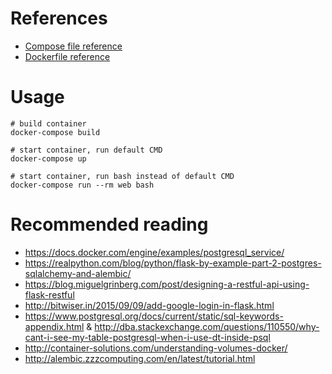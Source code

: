 # References

* [Compose file reference](https://docs.docker.com/compose/compose-file/)
* [Dockerfile reference](https://docs.docker.com/engine/reference/builder/)

# Usage

```
# build container
docker-compose build

# start container, run default CMD
docker-compose up

# start container, run bash instead of default CMD
docker-compose run --rm web bash
```

# Recommended reading 
* https://docs.docker.com/engine/examples/postgresql_service/
* https://realpython.com/blog/python/flask-by-example-part-2-postgres-sqlalchemy-and-alembic/
* https://blog.miguelgrinberg.com/post/designing-a-restful-api-using-flask-restful
* http://bitwiser.in/2015/09/09/add-google-login-in-flask.html
* https://www.postgresql.org/docs/current/static/sql-keywords-appendix.html & http://dba.stackexchange.com/questions/110550/why-cant-i-see-my-table-postgresql-when-i-use-dt-inside-psql
* http://container-solutions.com/understanding-volumes-docker/
* http://alembic.zzzcomputing.com/en/latest/tutorial.html